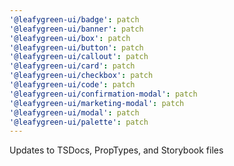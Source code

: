 ```yaml
---
'@leafygreen-ui/badge': patch
'@leafygreen-ui/banner': patch
'@leafygreen-ui/box': patch
'@leafygreen-ui/button': patch
'@leafygreen-ui/callout': patch
'@leafygreen-ui/card': patch
'@leafygreen-ui/checkbox': patch
'@leafygreen-ui/code': patch
'@leafygreen-ui/confirmation-modal': patch
'@leafygreen-ui/marketing-modal': patch
'@leafygreen-ui/modal': patch
'@leafygreen-ui/palette': patch
---
```


Updates to TSDocs, PropTypes, and Storybook files
